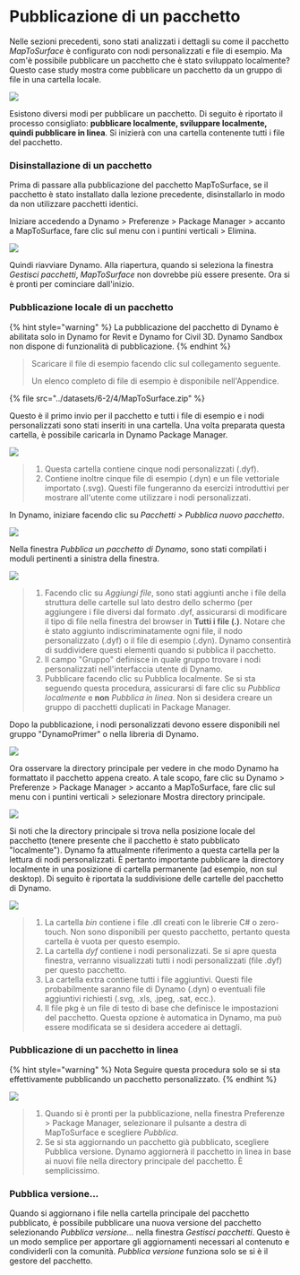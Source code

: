 # Pubblicazione di un pacchetto

Nelle sezioni precedenti, sono stati analizzati i dettagli su come il pacchetto _MapToSurface_ è configurato con nodi personalizzati e file di esempio. Ma com'è possibile pubblicare un pacchetto che è stato sviluppato localmente? Questo case study mostra come pubblicare un pacchetto da un gruppo di file in una cartella locale.

![](<../images/6-2/3/develop package - custom nodes 01 (1) (1).jpg>)

Esistono diversi modi per pubblicare un pacchetto. Di seguito è riportato il processo consigliato: **pubblicare localmente, sviluppare localmente, quindi pubblicare in linea**. Si inizierà con una cartella contenente tutti i file del pacchetto.

### Disinstallazione di un pacchetto

Prima di passare alla pubblicazione del pacchetto MapToSurface, se il pacchetto è stato installato dalla lezione precedente, disinstallarlo in modo da non utilizzare pacchetti identici.

Iniziare accedendo a Dynamo > Preferenze > Package Manager > accanto a MapToSurface, fare clic sul menu con i puntini verticali > Elimina.

![](../images/6-2/4/publishapackage-deletepackage.jpg)

Quindi riavviare Dynamo. Alla riapertura, quando si seleziona la finestra _Gestisci pacchetti_, _MapToSurface_ non dovrebbe più essere presente. Ora si è pronti per cominciare dall'inizio.

### Pubblicazione locale di un pacchetto

{% hint style="warning" %}
 La pubblicazione del pacchetto di Dynamo è abilitata solo in Dynamo for Revit e Dynamo for Civil 3D. Dynamo Sandbox non dispone di funzionalità di pubblicazione.
{% endhint %}

> Scaricare il file di esempio facendo clic sul collegamento seguente.
>
> Un elenco completo di file di esempio è disponibile nell'Appendice.

{% file src="../datasets/6-2/4/MapToSurface.zip" %}

Questo è il primo invio per il pacchetto e tutti i file di esempio e i nodi personalizzati sono stati inseriti in una cartella. Una volta preparata questa cartella, è possibile caricarla in Dynamo Package Manager.

![](../images/6-2/4/publishapackage-publishlocally01.jpg)

> 1. Questa cartella contiene cinque nodi personalizzati (.dyf).
> 2. Contiene inoltre cinque file di esempio (.dyn) e un file vettoriale importato (.svg). Questi file fungeranno da esercizi introduttivi per mostrare all'utente come utilizzare i nodi personalizzati.

In Dynamo, iniziare facendo clic su _Pacchetti > Pubblica nuovo pacchetto_.

![](../images/6-2/4/publishapackage-publishlocally02.jpg)

Nella finestra _Pubblica un pacchetto di Dynamo_, sono stati compilati i moduli pertinenti a sinistra della finestra.

![](../images/6-2/4/publishapackage-publishlocally03.jpg)

> 1. Facendo clic su _Aggiungi file_, sono stati aggiunti anche i file della struttura delle cartelle sul lato destro dello schermo (per aggiungere i file diversi dal formato .dyf, assicurarsi di modificare il tipo di file nella finestra del browser in **Tutti i file (**_**.**_**)**. Notare che è stato aggiunto indiscriminatamente ogni file, il nodo personalizzato (.dyf) o il file di esempio (.dyn). Dynamo consentirà di suddividere questi elementi quando si pubblica il pacchetto.
> 2. Il campo "Gruppo" definisce in quale gruppo trovare i nodi personalizzati nell'interfaccia utente di Dynamo.
> 3. Pubblicare facendo clic su Pubblica localmente. Se si sta seguendo questa procedura, assicurarsi di fare clic su _Pubblica localmente_ e **non** _Pubblica in linea_. Non si desidera creare un gruppo di pacchetti duplicati in Package Manager.

Dopo la pubblicazione, i nodi personalizzati devono essere disponibili nel gruppo "DynamoPrimer" o nella libreria di Dynamo.

![](<../images/6-2/3/develop package - install package 02 (1) (1).jpg>)

Ora osservare la directory principale per vedere in che modo Dynamo ha formattato il pacchetto appena creato. A tale scopo, fare clic su Dynamo > Preferenze > Package Manager > accanto a MapToSurface, fare clic sul menu con i puntini verticali > selezionare Mostra directory principale.

![](../images/6-2/4/publishapackage-publishlocally05.jpg)

Si noti che la directory principale si trova nella posizione locale del pacchetto (tenere presente che il pacchetto è stato pubblicato "localmente"). Dynamo fa attualmente riferimento a questa cartella per la lettura di nodi personalizzati. È pertanto importante pubblicare la directory localmente in una posizione di cartella permanente (ad esempio, non sul desktop). Di seguito è riportata la suddivisione delle cartelle del pacchetto di Dynamo.

![](../images/6-2/4/publishapackage-publishlocally06.jpg)

> 1. La cartella _bin_ contiene i file .dll creati con le librerie C# o zero-touch. Non sono disponibili per questo pacchetto, pertanto questa cartella è vuota per questo esempio.
> 2. La cartella _dyf_ contiene i nodi personalizzati. Se si apre questa finestra, verranno visualizzati tutti i nodi personalizzati (file .dyf) per questo pacchetto.
> 3. La cartella extra contiene tutti i file aggiuntivi. Questi file probabilmente saranno file di Dynamo (.dyn) o eventuali file aggiuntivi richiesti (.svg, .xls, .jpeg, .sat, ecc.).
> 4. Il file pkg è un file di testo di base che definisce le impostazioni del pacchetto. Questa opzione è automatica in Dynamo, ma può essere modificata se si desidera accedere ai dettagli.

### Pubblicazione di un pacchetto in linea

{% hint style="warning" %}
 Nota Seguire questa procedura solo se si sta effettivamente pubblicando un pacchetto personalizzato. 
{% endhint %}

![](../images/6-2/4/publishapackage-publishonline01.jpg)

> 1. Quando si è pronti per la pubblicazione, nella finestra Preferenze > Package Manager, selezionare il pulsante a destra di MapToSurface e scegliere _Pubblica_.
> 2. Se si sta aggiornando un pacchetto già pubblicato, scegliere Pubblica versione. Dynamo aggiornerà il pacchetto in linea in base ai nuovi file nella directory principale del pacchetto. È semplicissimo.

### Pubblica versione...

Quando si aggiornano i file nella cartella principale del pacchetto pubblicato, è possibile pubblicare una nuova versione del pacchetto selezionando _Pubblica versione..._ nella finestra _Gestisci pacchetti_. Questo è un modo semplice per apportare gli aggiornamenti necessari al contenuto e condividerli con la comunità. _Pubblica versione_ funziona solo se si è il gestore del pacchetto.
